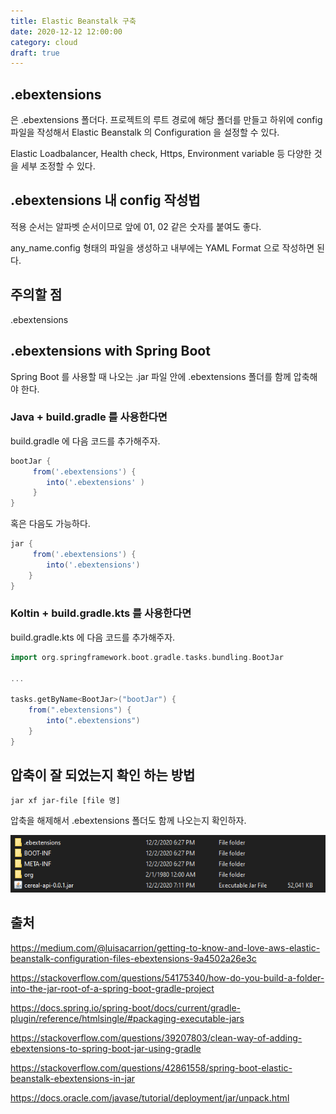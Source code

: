 ```yaml
---
title: Elastic Beanstalk 구축
date: 2020-12-12 12:00:00
category: cloud
draft: true
---
```


## .ebextensions

은 .ebextensions 폴더다. 프로젝트의 루트 경로에 해당 폴더를 만들고 하위에 config 파일을 작성해서 Elastic Beanstalk 의 Configuration 을 설정할 수 있다.

Elastic Loadbalancer, Health check, Https, Environment variable 등 다양한 것을 세부 조정할 수 있다.

## .ebextensions 내 config 작성법

적용 순서는 알파벳 순서이므로 앞에 01, 02 같은 숫자를 붙여도 좋다.

any_name.config 형태의 파일을 생성하고 내부에는 YAML Format 으로 작성하면 된다.

## 주의할 점

.ebextensions

## .ebextensions with Spring Boot

Spring Boot 를 사용할 때 나오는 .jar 파일 안에 .ebextensions 폴더를 함께 압축해야 한다.

### Java + build.gradle 를 사용한다면

build.gradle 에 다음 코드를 추가해주자.

```gradle
bootJar {
     from('.ebextensions') {
        into('.ebextensions' )
     }
}
```

혹은 다음도 가능하다.

```gradle
jar {
     from('.ebextensions') {
        into('.ebextensions')
    }
}
```

### Koltin + build.gradle.kts 를 사용한다면

build.gradle.kts 에 다음 코드를 추가해주자.

```gradle
import org.springframework.boot.gradle.tasks.bundling.BootJar

...

tasks.getByName<BootJar>("bootJar") {
    from(".ebextensions") {
        into(".ebextensions")
    }
}
```

## 압축이 잘 되었는지 확인 하는 방법

```bash
jar xf jar-file [file 명]
```

압축을 해제해서 .ebextensions 폴더도 함께 나오는지 확인하자.

![](./images/2020-12-12-compress.png)

## 출처

https://medium.com/@luisacarrion/getting-to-know-and-love-aws-elastic-beanstalk-configuration-files-ebextensions-9a4502a26e3c

https://stackoverflow.com/questions/54175340/how-do-you-build-a-folder-into-the-jar-root-of-a-spring-boot-gradle-project

https://docs.spring.io/spring-boot/docs/current/gradle-plugin/reference/htmlsingle/#packaging-executable-jars

https://stackoverflow.com/questions/39207803/clean-way-of-adding-ebextensions-to-spring-boot-jar-using-gradle

https://stackoverflow.com/questions/42861558/spring-boot-elastic-beanstalk-ebextensions-in-jar

https://docs.oracle.com/javase/tutorial/deployment/jar/unpack.html
